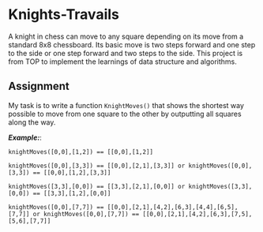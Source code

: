 # Knights-Travails

A knight in chess can move to any square depending on its move from a standard 8x8 chessboard. Its basic move is two steps forward and one step to the side or one step forward and two steps to the side. This project is from TOP to implement the learnings of data structure and algorithms.

## Assignment

My task is to write a function `KnightMoves()` that shows the shortest way possible to move from one square to the other by outputting all squares along the way.

**_Example:_**:

```
knightMoves([0,0],[1,2]) == [[0,0],[1,2]]

knightMoves([0,0],[3,3]) == [[0,0],[2,1],[3,3]] or knightMoves([0,0],[3,3]) == [[0,0],[1,2],[3,3]]

knightMoves([3,3],[0,0]) == [[3,3],[2,1],[0,0]] or knightMoves([3,3],[0,0]) == [[3,3],[1,2],[0,0]]

knightMoves([0,0],[7,7]) == [[0,0],[2,1],[4,2],[6,3],[4,4],[6,5],[7,7]] or knightMoves([0,0],[7,7]) == [[0,0],[2,1],[4,2],[6,3],[7,5],[5,6],[7,7]]

```
